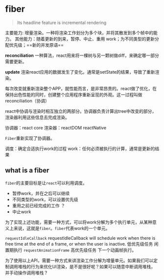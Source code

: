 # fiber

> Its headline feature is incremental rendering

主要能力: 增量渲染。一种将渲染工作划分为多个块，并将其散发到多个帧中的能力。
其他能力：随着更新的到来，暂停、中止、重用 work；为不同类型的更新分配优先级；==新的并发原语==

**reconciliation** 一种算法，react用来将一棵树与另一颗树做diff，来确定哪一部分需要更新。

**update** 渲染react应用的数据发生了变化。通常是setState的结果，导致了重新渲染。

每次改变就重新渲染整个APP，就性能而言，是非常昂贵的。react做了优化，在保持出色性能的同时，创建整个应用程序重新呈现的外观。这一过程叫做reconciliation（协调）

react中协调与渲染时相互独立的两部分。协调器负责计算出tree中改变的部分，渲染器利用这些信息去完成渲染。

协调器：react core
渲染器：reactDOM reactNative

`Fiber`重新实现了协调器。

调度：确定合适执行work的过程
work：任何必须被执行的计算，通常是更新的结果

## what is a fiber

`fiber`的主要目标是让`react`可以利用调度。

- 暂停work，并在之后可以继续
- 不同类型的work，可以设置优先级
- 重用之前已经完成的工作 ？
- 中止work

为了实现上述功能，需要一种方式，可以将work分解为多个执行单元，从某种意义上来说，这就是`fiber`。`fiber`代表work的一个单元。

`requestIdleCallback` requestIdleCallback will schedule work when there is free time at the end of a frame, or when the user is inactive. 低优先级任务 闲置期执行
`requestAnimationFrame` 高优先级任务 下一个动画帧执行。

为了使用以上API，需要一种方式来讲渲染工作分解为增量单元。如果我们可以定制调用堆栈的行为来优化UI渲染，是不是很好呢？如果可以随意中断调用堆栈，并手动操作调用堆栈？
